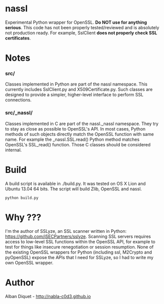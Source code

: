 nassl
=====

Experimental Python wrapper for OpenSSL. **Do NOT use for anything serious**. This code has not been properly tested/reviewed and is absolutely not production ready. For example, SslClient **does not properly check SSL certificates**.


Notes
=====

### src/

Classes implemented in Python are part of the nassl namespace. This currently includes SslClient.py and X509Certificate.py. Such classes are designed to provide a simpler, higher-level interface to perform SSL connections.

### src/_nassl/

Classes implemented in C are part of the nassl._nassl namespace. They try to stay as close as possible to OpenSSL's API. In most cases, Python methods of such objects directly match the OpenSSL function with same name. For example the _nassl.SSL.read() Python method matches OpenSSL's SSL_read() function. Those C classes should be considered internal.


Build
=====

A build script is available in ./build.py. It was tested on OS X Lion and Ubuntu 13.04 64 bits. The script will build Zlib, OpenSSL and nassl.

	python build.py


Why ???
=======

I'm the author of SSLyze, an SSL scanner written in Python: https://github.com/iSECPartners/sslyze. Scanning SSL servers requires access to low-level SSL functions within the OpenSSL API, for example to test for things like insecure renegotiation or session resumption. None of the existing OpenSSL wrappers for Python (including ssl, M2Crypto and pyOpenSSL) expose the APIs that I need for SSLyze, so I had to write my own OpenSSL wrapper.


Author
======

Alban Diquet - http://nabla-c0d3.github.io

